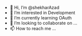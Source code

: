 - 👋 Hi, I’m @shekharAzad
- 👀 I’m interested in Development
- 🌱 I’m currently learning OAuth
- 💞️ I’m looking to collaborate on ...
- 📫 How to reach me ...

<!---
shekharAzad is a ✨ special ✨ repository because its `README.md` (this file) appears on your GitHub profile.
You can click the Preview link to take a look at your changes.
--->
